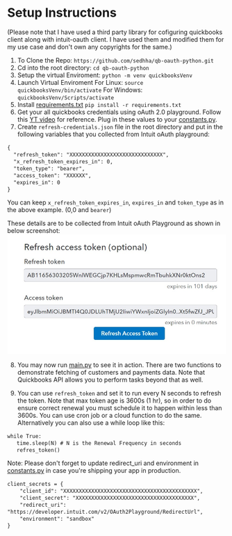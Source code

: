 # Setup Instructions

(Please note that I have used a third party library for cofiguring quickbooks client along with intuit-oauth client. I have used them and modified them for my use case and don't own any copyrights for the same.)

1. To Clone the Repo:
   `https://github.com/sedhha/qb-oauth-python.git`
2. Cd into the root directory:
   `cd qb-oauth-python`
3. Setup the virtual Enviroment:
   `python -m venv quickbooksVenv`
4. Launch Virtual Enviroment
   For Linux:
   `source quickbooksVenv/bin/activate`
   For Windows:
   `quickbooksVenv/Scripts/activate`
5. Install [requirements.txt](requirements.txt)
   `pip install -r requirements.txt`
6. Get your all quickbooks credentials using oAuth 2.0 playground. Follow this [YT video](https://youtu.be/8ZFZhe2HoMY) for reference. Plug in these values to your [constants.py](constants.py).
7. Create `refresh-credentials.json` file in the root directory and put in the following variables that you collected from Intuit oAuth playground:

```
{
  "refresh_token": "XXXXXXXXXXXXXXXXXXXXXXXXXXXXXX",
  "x_refresh_token_expires_in": 0,
  "token_type": "bearer",
  "access_token": "XXXXXX",
  "expires_in": 0
}

```

You can keep `x_refresh_token_expires_in`, `expires_in` and `token_type` as in the above example. (0,0 and `bearer`)

These details are to be collected from Intuit oAuth Playground as shown in below screenshot:
![Access Token](readme/access-token.jpg)

8. You may now run [main.py](main.py) to see it in action. There are two functions to demonstrate fetching of customers and payments data. Note that Quickbooks API allows you to perform tasks beyond that as well.

9. You can use `refresh_token` and set it to run every N seconds to refresh the token. Note that max token age is 3600s (1 hr), so in order to do ensure correct renewal you must schedule it to happen within less than 3600s. You can use cron job or a cloud function to do the same. Alternatively you can also use a while loop like this:

```
while True:
   time.sleep(N) # N is the Renewal Frequency in seconds
   refres_token()
```

Note: Please don't forget to update redirect_uri and environment in [constants.py](constants.py) in case you're shipping your app in production.

```
client_secrets = {
    "client_id": "XXXXXXXXXXXXXXXXXXXXXXXXXXXXXXXXXXXXXXXXXXX",
    "client_secret": "XXXXXXXXXXXXXXXXXXXXXXXXXXXXXXXXXXXXXX",
    "redirect_uri": "https://developer.intuit.com/v2/OAuth2Playground/RedirectUrl",
    "environment": "sandbox"
}
```
